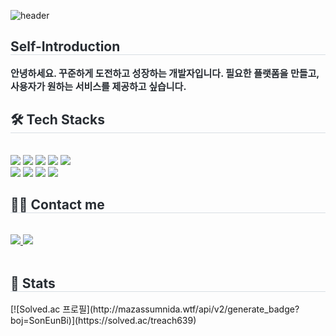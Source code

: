 ![header](https://capsule-render.vercel.app/api?type=slice&color=#d7bfbf&height=200&section=header&text=Hello&desc=I'm%80EunBi&fontSize=60&rotate=14&fontAlignY=25&fontAlign=75&descAlignY=43&descAlign=80&&animation=Fadein)

<div style="text-align: left;"> 
    <h2 style="border-bottom: 1px solid #d8dee4; color: #282d33;"> Self-Introduction </h2>  
    <div style="font-weight: 700; font-size: 15px; text-align: left; color: #282d33;"> 안녕하세요. 꾸준하게 도전하고 성장하는 개발자입니다. 필요한 플랫폼을 만들고, 사용자가 원하는 서비스를 제공하고 싶습니다. </div> 
    </div>
    <div style="text-align: left;">
    <h2 style="border-bottom: 1px solid #d8dee4; color: #282d33;"> 🛠️ Tech Stacks </h2> <br> 
    <div style="margin: ; text-align: left;" "text-align: left;"> <img src="https://img.shields.io/badge/HTML5-E34F26?style=flat-square&logo=HTML5&logoColor=white">
          <img src="https://img.shields.io/badge/MySQL-4479A1?style=flat-square&logo=MySQL&logoColor=white">
          <img src="https://img.shields.io/badge/MariaDB-003545?style=flat-square&logo=MariaDB&logoColor=white">
          <img src="https://img.shields.io/badge/C++-00599C?style=flat-square&logo=C%2B%2B&logoColor=white">
          <img src="https://img.shields.io/badge/Amazon AWS-232F3E?style=flat-square&logo=Amazon AWS&logoColor=white">
          <br/><img src="https://img.shields.io/badge/Android-3DDC84?style=flat-square&logo=Android&logoColor=white">
          <img src="https://img.shields.io/badge/Vue.js-4FC08D?style=flat-square&logo=Vue.js&logoColor=white">
          <img src="https://img.shields.io/badge/Python-3776AB?style=flat-square&logo=Python&logoColor=white">
          <img src="https://img.shields.io/badge/Javascript-F7DF1E?style=flat-square&logo=Javascript&logoColor=white">
          </div>
    </div>
    <div style="text-align: left;">
    <h2 style="border-bottom: 1px solid #d8dee4; color: #282d33;"> 🧑‍💻 Contact me </h2> <br> 
    <div style="text-align: left;"> <a href=https://beehand.tistory.com/> <img src="https://img.shields.io/badge/Tistory-000000?style=flat-square&logo=Tistory&logoColor=white&link=https://beehand.tistory.com/"> </a>
         <a href=mailto:beehand7147@gmail.com> <img src="https://img.shields.io/badge/Gmail-EA4335?style=flat-square&logo=Gmail&logoColor=white&link=mailto:beehand7147@gmail.com"> </a>
          </div>  <br> 
    <div style="text-align: left;">  </div> 
    </div>
    <div style="text-align: left;"> 
    <h2 style="border-bottom: 1px solid #d8dee4; color: #282d33;"> 🏅 Stats </h2> <div style="text-align: left;"> [![Solved.ac
프로필](http://mazassumnida.wtf/api/v2/generate_badge?boj=SonEunBi)](https://solved.ac/treach639)  </div> 
    </div>
